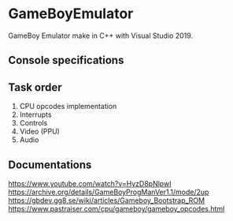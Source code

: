 # GameBoyEmulator

GameBoy Emulator make in C++ with Visual Studio 2019.

## Console specifications

## Task order
1. CPU opcodes implementation
2. Interrupts
3. Controls
4. Video (PPU)
5. Audio

## Documentations  
https://www.youtube.com/watch?v=HyzD8pNlpwI  
https://archive.org/details/GameBoyProgManVer1.1/mode/2up  
https://gbdev.gg8.se/wiki/articles/Gameboy_Bootstrap_ROM  
https://www.pastraiser.com/cpu/gameboy/gameboy_opcodes.html  